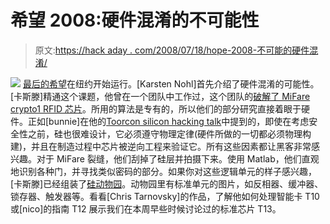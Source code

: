 # 希望 2008:硬件混淆的不可能性

> 原文:[https://hack aday . com/2008/07/18/hope-2008-不可能的硬件混淆/](https://hackaday.com/2008/07/18/hope-2008-the-impossibility-of-hardware-obfuscation/)

![](../Images/934753ec6cc681ad584a9b21b5cce784.png)
[最后的希望](http://www.mahalo.com/The_Last_HOPE_Conference)在纽约开始运行。[Karsten Nohl]首先介绍了硬件混淆的可能性。[卡斯滕]精通这个课题，他曾在一个团队中工作过，这个团队的[破解了 MiFare crypto1 RFID 芯片](http://www.hackaday.com/2008/01/01/24c3-mifare-crypto1-rfid-completely-broken/)。所用的算法是专有的，所以他们的部分研究直接着眼于硬件。正如[bunnie]在他的[Toorcon silicon hacking talk](http://www.hackaday.com/2005/09/20/tc7-day-2-hacking-silicon-secrets-behind-the-epoxy-curtain/)中提到的，即使在考虑安全性之前，硅也很难设计，它必须遵守物理定律(硬件所做的一切都必须物理构建)，并且在制造过程中芯片被逆向工程来验证它。所有这些因素都让黑客非常感兴趣。对于 MiFare 裂缝，他们刮掉了硅层并拍摄下来。使用 Matlab，他们直观地识别各种门，并寻找类似密码的部分。如果你对这些逻辑单元的样子感兴趣，[卡斯滕]已经组装了[硅动物园](http://siliconzoo.org/)。动物园里有标准单元的图片，如反相器、缓冲器、锁存器、触发器等。看看[Chris Tarnovsky]的作品，了解他如何处理智能卡 T10 或[nico]的指南 T12 展示我们在本周早些时候讨论过的标准芯片 T13。